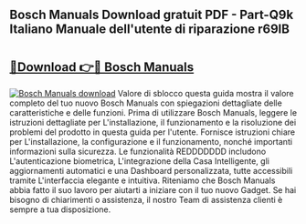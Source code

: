 ## Bosch Manuals Download gratuit PDF - Part-Q9k Italiano Manuale dell'utente di riparazione r69lB

# <h2><a href="http://dfesqu.blite.top/?on=Bosch+Manuals">🔗Download 👉🔴 Bosch Manuals</a></h2>

[![Bosch Manuals download](https://i.imgur.com/lujVjoI.png)](http://dfesqu.blite.top/?on=Bosch+Manuals)
Valore di sblocco questa guida mostra il valore completo del tuo nuovo Bosch Manuals con spiegazioni dettagliate delle caratteristiche e delle funzioni. Prima di utilizzare Bosch Manuals, leggere le istruzioni dettagliate per L'installazione, il funzionamento e la risoluzione dei problemi del prodotto in questa guida per l'utente. Fornisce istruzioni chiare per L'installazione, la configurazione e il funzionamento, nonché importanti informazioni sulla sicurezza. Le funzionalità REDDDDDDD includono L'autenticazione biometrica, L'integrazione della Casa Intelligente, gli aggiornamenti automatici e una Dashboard personalizzata, tutte accessibili tramite L'interfaccia elegante e intuitiva. Riteniamo che Bosch Manuals abbia fatto il suo lavoro per aiutarti a iniziare con il tuo nuovo Gadget. Se hai bisogno di chiarimenti o assistenza, il nostro Team di assistenza clienti è sempre a tua disposizione.
